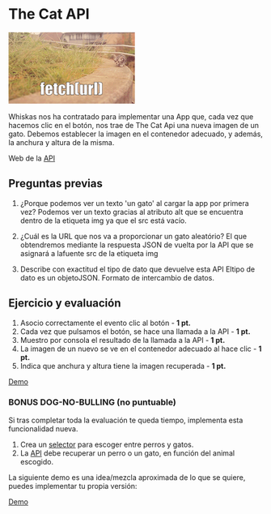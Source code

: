 # The Cat API

![Cat Fetch](cat-fetch.gif)

Whiskas nos ha contratado para implementar una App que, cada vez que hacemos clic en el botón, nos trae de The Cat Api una nueva imagen de un gato. Debemos establecer la imagen en el contenedor adecuado, y además, la anchura y altura de la misma.

Web de la [API](https://developers.thecatapi.com/view-account/ylX4blBYT9FaoVd6OhvR?report=bOoHBz-8t)

## Preguntas previas

1. ¿Porque podemos ver un texto 'un gato' al cargar la app por primera vez?
    Podemos ver un texto gracias al atributo alt que se encuentra dentro de la etiqueta img ya que el src está vacío.

2. ¿Cuál es la URL que nos va a proporcionar un gato aleatório?
    El que obtendremos mediante la respuesta JSON de vuelta por la API que se asignará a lafuente src de la etiqueta img

3. Describe con exactitud el tipo de dato que devuelve esta API
    Eltipo de dato es un objetoJSON. Formato de intercambio de datos.
## Ejercicio y evaluación

1. Asocio correctamente el evento clic al botón - **1 pt.**
2. Cada vez que pulsamos el botón, se hace una llamada a la API - **1 pt.**
3. Muestro por consola el resultado de la llamada a la API - **1 pt.**
4. La imagen de un nuevo se ve en el contenedor adecuado al hace clic - **1 pt.**
5. Indica que anchura y altura tiene la imagen recuperada - **1 pt.**

[Demo](https://omiras.github.io/the-cat-api/)

### BONUS DOG-NO-BULLING (no puntuable)

Si tras completar toda la evaluación te queda tiempo, implementa esta funcionalidad nueva.

1. Crea un [selector](https://www.w3schools.com/tags/tag_select.asp) para escoger entre perros y gatos.
2. La [API](https://developers.thecatapi.com/view-account/ylX4blBYT9FaoVd6OhvR?report=8FfZAkNzs) debe recuperar un perro o un gato, en función del animal escogido.

La siguiente demo es una idea/mezcla aproximada de lo que se quiere, puedes implementar tu propia versión:

[Demo](https://4geeks-omiras.github.io/the-cat-api-dog/)
